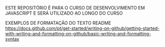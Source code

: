 ESTE REPOSITÓRIO É PARA O CURSO DE DESENVOLVIMENTO EM JAVASCRIPT E SERÁ UTILIZADO AO LONGO DO CURSO


EXEMPLOS DE FORMATAÇÃO DO TEXTO README
https://docs.github.com/pt/get-started/writing-on-github/getting-started-with-writing-and-formatting-on-github/basic-writing-and-formatting-syntax


